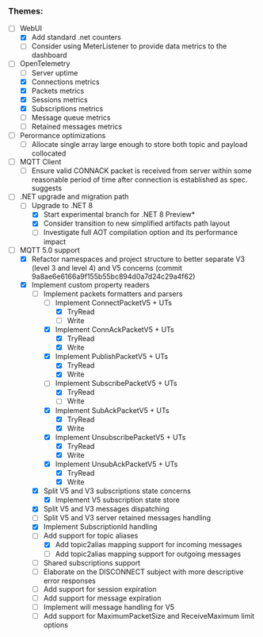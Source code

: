 
### Themes:

- [ ] WebUI
  - [x] Add standard .net counters
  - [ ] Consider using MeterListener to provide data metrics to the dashboard
- [ ] OpenTelemetry
  - [ ] Server uptime
  - [x] Connections metrics
  - [x] Packets metrics
  - [x] Sessions metrics
  - [x] Subscriptions metrics
  - [ ] Message queue metrics
  - [ ] Retained messages metrics
- [ ] Perormance optimizations
  - [ ] Allocate single array large enough to store both topic and payload collocated
- [ ] MQTT Client
  - [ ] Ensure valid CONNACK packet is received from server within some reasonable period of time after connection is established as spec. suggests
- [ ] .NET upgrade and migration path
  - [ ] Upgrade to .NET 8
    - [x] Start experimental branch for .NET 8 Preview*
    - [x] Consider transition to new simplified artifacts path layout
    - [ ] Investigate full AOT compilation option and its performance impact
- [ ] MQTT 5.0 support
  - [x] Refactor namespaces and project structure to better separate V3 (level 3 and level 4) and V5 concerns (commit 9a8ae6e6166a9f155b55bc894d0a7d24c29a4f62)
  - [x] Implement custom property readers
    - [ ] Implement packets formatters and parsers
      - [ ] Implement ConnectPacketV5 + UTs
        - [x] TryRead
        - [ ] Write
      - [x] Implement ConnAckPacketV5 + UTs
        - [x] TryRead
        - [x] Write
      - [x] Implement PublishPacketV5 + UTs
        - [x] TryRead
        - [x] Write
      - [ ] Implement SubscribePacketV5 + UTs
        - [x] TryRead
        - [ ] Write
      - [x] Implement SubAckPacketV5 + UTs 
        - [x] TryRead
        - [x] Write
      - [x] Implement UnsubscribePacketV5 + UTs
        - [x] TryRead
        - [x] Write
      - [x] Implement UnsubAckPacketV5 + UTs 
        - [x] TryRead
        - [x] Write
    - [x] Split V5 and V3 subscriptions state concerns
      - [x] Implement V5 subscription state store 
    - [x] Split V5 and V3 messages dispatching
    - [ ] Split V5 and V3 server retained messages handling
    - [x] Implement SubscriptionId handling
    - [ ] Add support for topic aliases
      - [x] Add topic2alias mapping support for incoming messages 
      - [ ] Add topic2alias mapping support for outgoing messages 
    - [ ] Shared subscriptions support
    - [ ] Elaborate on the DISCONNECT subject with more descriptive error responses
    - [ ] Add support for session expiration
    - [ ] Add support for message expiration
    - [ ] Implement will message handling for V5
    - [ ] Add support for MaximumPacketSize and ReceiveMaximum limit options